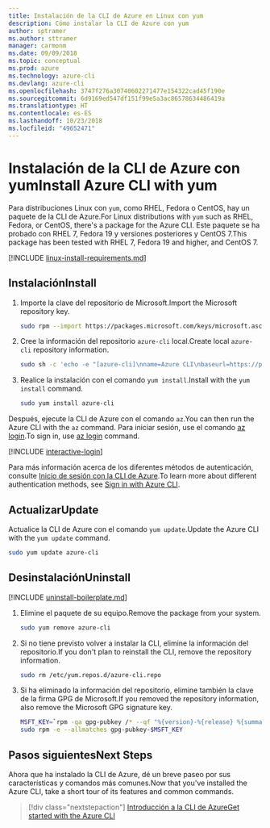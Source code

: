```yaml
---
title: Instalación de la CLI de Azure en Linux con yum
description: Cómo instalar la CLI de Azure con yum
author: sptramer
ms.author: sttramer
manager: carmonm
ms.date: 09/09/2018
ms.topic: conceptual
ms.prod: azure
ms.technology: azure-cli
ms.devlang: azure-cli
ms.openlocfilehash: 3747f276a30740602271477e154322cad45f190e
ms.sourcegitcommit: 6d9169ed547df151f99e5a3ac86578634486419a
ms.translationtype: HT
ms.contentlocale: es-ES
ms.lasthandoff: 10/23/2018
ms.locfileid: "49652471"
---
```

# <a name="install-azure-cli-with-yum"></a><span data-ttu-id="20d88-103">Instalación de la CLI de Azure con yum</span><span class="sxs-lookup"><span data-stu-id="20d88-103">Install Azure CLI with yum</span></span>

<span data-ttu-id="20d88-104">Para distribuciones Linux con `yum`, como RHEL, Fedora o CentOS, hay un paquete de la CLI de Azure.</span><span class="sxs-lookup"><span data-stu-id="20d88-104">For Linux distributions with  `yum` such as RHEL, Fedora, or CentOS, there's a package for the Azure CLI.</span></span> <span data-ttu-id="20d88-105">Este paquete se ha probado con RHEL 7, Fedora 19 y versiones posteriores y CentOS 7.</span><span class="sxs-lookup"><span data-stu-id="20d88-105">This package has been tested with RHEL 7, Fedora 19 and higher, and CentOS 7.</span></span>

[!INCLUDE [linux-install-requirements.md](includes/linux-install-requirements.md)]

## <a name="install"></a><span data-ttu-id="20d88-106">Instalación</span><span class="sxs-lookup"><span data-stu-id="20d88-106">Install</span></span>

1. <span data-ttu-id="20d88-107">Importe la clave del repositorio de Microsoft.</span><span class="sxs-lookup"><span data-stu-id="20d88-107">Import the Microsoft repository key.</span></span>

   ```bash
   sudo rpm --import https://packages.microsoft.com/keys/microsoft.asc
   ```

2. <span data-ttu-id="20d88-108">Cree la información del repositorio `azure-cli` local.</span><span class="sxs-lookup"><span data-stu-id="20d88-108">Create local `azure-cli` repository information.</span></span>

   ```bash
   sudo sh -c 'echo -e "[azure-cli]\nname=Azure CLI\nbaseurl=https://packages.microsoft.com/yumrepos/azure-cli\nenabled=1\ngpgcheck=1\ngpgkey=https://packages.microsoft.com/keys/microsoft.asc" > /etc/yum.repos.d/azure-cli.repo'
   ```

3. <span data-ttu-id="20d88-109">Realice la instalación con el comando `yum install`.</span><span class="sxs-lookup"><span data-stu-id="20d88-109">Install with the `yum install` command.</span></span>

   ```bash
   sudo yum install azure-cli
   ```

<span data-ttu-id="20d88-110">Después, ejecute la CLI de Azure con el comando `az`.</span><span class="sxs-lookup"><span data-stu-id="20d88-110">You can then run the Azure CLI with the `az` command.</span></span> <span data-ttu-id="20d88-111">Para iniciar sesión, use el comando [az login](/cli/azure/reference-index#az-login).</span><span class="sxs-lookup"><span data-stu-id="20d88-111">To sign in, use [az login](/cli/azure/reference-index#az-login) command.</span></span>

[!INCLUDE [interactive-login](includes/interactive-login.md)]

<span data-ttu-id="20d88-112">Para más información acerca de los diferentes métodos de autenticación, consulte [Inicio de sesión con la CLI de Azure](authenticate-azure-cli.md).</span><span class="sxs-lookup"><span data-stu-id="20d88-112">To learn more about different authentication methods, see [Sign in with Azure CLI](authenticate-azure-cli.md).</span></span>

## <a name="update"></a><span data-ttu-id="20d88-113">Actualizar</span><span class="sxs-lookup"><span data-stu-id="20d88-113">Update</span></span>

<span data-ttu-id="20d88-114">Actualice la CLI de Azure con el comando `yum update`.</span><span class="sxs-lookup"><span data-stu-id="20d88-114">Update the Azure CLI with the `yum update` command.</span></span>

```bash
sudo yum update azure-cli
```

## <a name="uninstall"></a><span data-ttu-id="20d88-115">Desinstalación</span><span class="sxs-lookup"><span data-stu-id="20d88-115">Uninstall</span></span>

[!INCLUDE [uninstall-boilerplate.md](includes/uninstall-boilerplate.md)]

1. <span data-ttu-id="20d88-116">Elimine el paquete de su equipo.</span><span class="sxs-lookup"><span data-stu-id="20d88-116">Remove the package from your system.</span></span>

   ```bash
   sudo yum remove azure-cli
   ```

2. <span data-ttu-id="20d88-117">Si no tiene previsto volver a instalar la CLI, elimine la información del repositorio.</span><span class="sxs-lookup"><span data-stu-id="20d88-117">If you don't plan to reinstall the CLI, remove the repository information.</span></span>

   ```bash
   sudo rm /etc/yum.repos.d/azure-cli.repo
   ```

3. <span data-ttu-id="20d88-118">Si ha eliminado la información del repositorio, elimine también la clave de la firma GPG de Microsoft.</span><span class="sxs-lookup"><span data-stu-id="20d88-118">If you removed the repository information, also remove the Microsoft GPG signature key.</span></span>

   ```bash
   MSFT_KEY=`rpm -qa gpg-pubkey /* --qf "%{version}-%{release} %{summary}\n" | grep Microsoft | awk '{print $1}'`
   sudo rpm -e --allmatches gpg-pubkey-$MSFT_KEY
   ```

## <a name="next-steps"></a><span data-ttu-id="20d88-119">Pasos siguientes</span><span class="sxs-lookup"><span data-stu-id="20d88-119">Next Steps</span></span>

<span data-ttu-id="20d88-120">Ahora que ha instalado la CLI de Azure, dé un breve paseo por sus características y comandos más comunes.</span><span class="sxs-lookup"><span data-stu-id="20d88-120">Now that you've installed the Azure CLI, take a short tour of its features and common commands.</span></span>

> [!div class="nextstepaction"]
> [<span data-ttu-id="20d88-121">Introducción a la CLI de Azure</span><span class="sxs-lookup"><span data-stu-id="20d88-121">Get started with the Azure CLI</span></span>](get-started-with-azure-cli.md)
